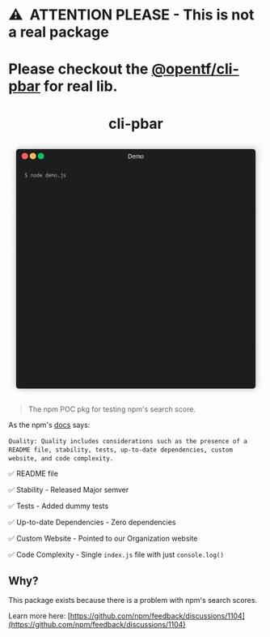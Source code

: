 # ⚠️ &nbsp;ATTENTION PLEASE - This is not a real package

# Please checkout the [@opentf/cli-pbar](https://www.npmjs.com/package/@opentf/cli-pbar) for real lib.

<div align="center">

# cli-pbar

![Demo Image](https://raw.githubusercontent.com/Open-Tech-Foundation/cli-pbar/HEAD/assets/demo-min.gif)

</div>

> The npm POC pkg for testing npm's search score.

As the npm's [docs](https://docs.npmjs.com/searching-for-and-choosing-packages-to-download#package-search-rank-criteria) says:

`Quality: Quality includes considerations such as the presence of a README file, stability, tests, up-to-date dependencies, custom website, and code complexity.`

✅ README file

✅ Stability - Released Major semver

✅ Tests - Added dummy tests

✅ Up-to-date Dependencies - Zero dependencies

✅ Custom Website - Pointed to our Organization website

✅ Code Complexity - Single `index.js` file with just `console.log()`


## Why?

This package exists because there is a problem with npm's search scores.

Learn more here: [https://github.com/npm/feedback/discussions/1104](https://github.com/npm/feedback/discussions/1104)
